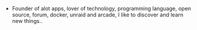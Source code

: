 - Founder of alot apps, lover of technology, programming language, open source, forum, docker, unraid and arcade, I like to discover and learn new things..
  <br>















































































































































































































































































































